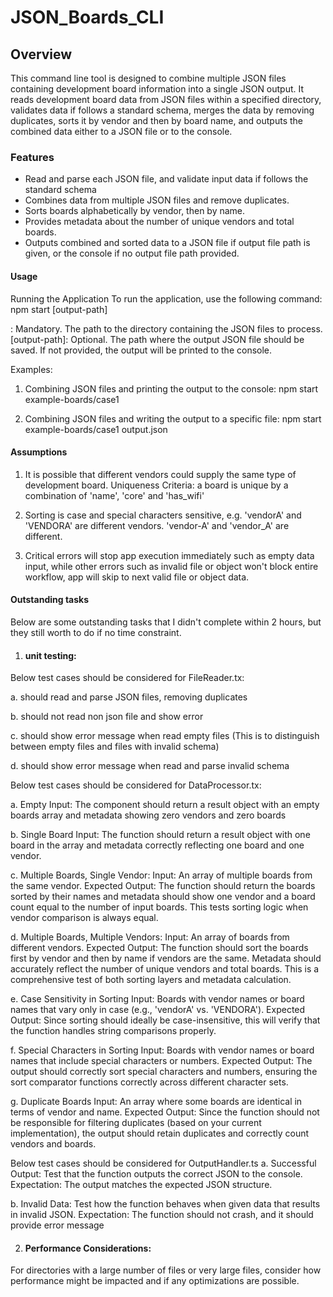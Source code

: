 # JSON_Boards_CLI

## Overview
This command line tool is designed to combine multiple JSON files containing development board information into a single JSON output. It reads development board data from JSON files within a specified directory, validates data if follows a standard schema, merges the data by removing duplicates, sorts it by vendor and then by board name, and outputs the combined data either to a JSON file or to the console.

### Features
- Read and parse each JSON file, and validate input data if follows the standard schema
- Combines data from multiple JSON files and remove duplicates.
- Sorts boards alphabetically by vendor, then by name.
- Provides metadata about the number of unique vendors and total boards.
- Outputs combined and sorted data to a JSON file if output file path is given, or the console if no output file path provided.


#### Usage
Running the Application
To run the application, use the following command:
npm start <directory-path> [output-path]

<directory-path>: Mandatory. The path to the directory containing the JSON files to process.
[output-path]: Optional. The path where the output JSON file should be saved. If not provided, the output will be printed to the console.

Examples:
1. Combining JSON files and printing the output to the console:
npm start example-boards/case1

2. Combining JSON files and writing the output to a specific file:
npm start example-boards/case1 output.json

#### Assumptions
1. It is possible that different vendors could supply the same type of development board. Uniqueness Criteria: a board is unique by a combination of 'name', 'core' and 'has_wifi'

2. Sorting is case and special characters sensitive, e.g. 'vendorA' and 'VENDORA' are different vendors. 'vendor-A' and 'vendor_A' are different.

3. Critical errors will stop app execution immediately such as empty data input, while other errors such as invalid file or object won't block entire workflow, app will skip to next valid file or object data.


#### Outstanding tasks
Below are some outstanding tasks that I didn't complete within 2 hours, but they still worth to do if no time constraint.

1. #### unit testing:

Below test cases should be considered for FileReader.tx:

a. should read and parse JSON files, removing duplicates

b. should not read non json file and show error

c. should show error message when read empty files (This is to distinguish between empty files and files with invalid schema)

d. should show error message when read and parse invalid schema

Below test cases should be considered for DataProcessor.tx:

a. Empty Input:
The component should return a result object with an empty boards array and metadata showing zero vendors and zero boards

b. Single Board Input:
The function should return a result object with one board in the array and metadata correctly reflecting one board and one vendor.

c. Multiple Boards, Single Vendor:
Input: An array of multiple boards from the same vendor.
Expected Output: The function should return the boards sorted by their names and metadata should show one vendor and a board count equal to the number of input boards. This tests sorting logic when vendor comparison is always equal.

d. Multiple Boards, Multiple Vendors:
Input: An array of boards from different vendors.
Expected Output: The function should sort the boards first by vendor and then by name if vendors are the same. Metadata should accurately reflect the number of unique vendors and total boards. This is a comprehensive test of both sorting layers and metadata calculation.

e. Case Sensitivity in Sorting
Input: Boards with vendor names or board names that vary only in case (e.g., 'vendorA' vs. 'VENDORA').
Expected Output: Since sorting should ideally be case-insensitive, this will verify that the function handles string comparisons properly.

f. Special Characters in Sorting
Input: Boards with vendor names or board names that include special characters or numbers.
Expected Output: The output should correctly sort special characters and numbers, ensuring the sort comparator functions correctly across different character sets.

g. Duplicate Boards
Input: An array where some boards are identical in terms of vendor and name.
Expected Output: Since the function should not be responsible for filtering duplicates (based on your current implementation), the output should retain duplicates and correctly count vendors and boards.

Below test cases should be considered for OutputHandler.ts
a. Successful Output:
Test that the function outputs the correct JSON to the console.
Expectation: The output matches the expected JSON structure.

b. Invalid Data: 
Test how the function behaves when given data that results in invalid JSON.
Expectation: The function should not crash, and it should provide error message

2. #### Performance Considerations: 
For directories with a large number of files or very large files, consider how performance might be impacted and if any optimizations are possible.

